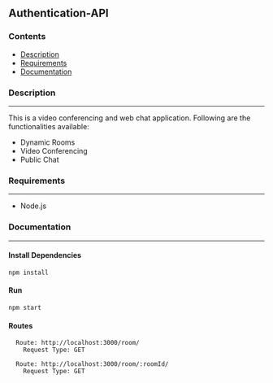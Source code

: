 ## Authentication-API

### Contents
* [Description](#Description)
* [Requirements](#Requirements)
* [Documentation](#Documentation)

### Description
----
This is a video conferencing and web chat application. Following are the functionalities available:

* Dynamic Rooms
* Video Conferencing
* Public Chat


### Requirements
----
* Node.js

### Documentation
----

#### Install Dependencies
```
npm install
```

#### Run
```
npm start
```

#### Routes
```
  Route: http://localhost:3000/room/
    Request Type: GET
```

```
  Route: http://localhost:3000/room/:roomId/
    Request Type: GET
```
